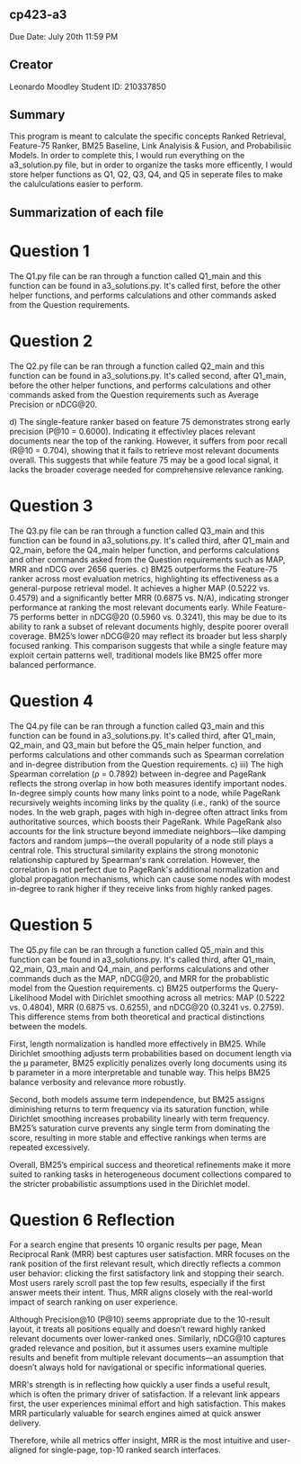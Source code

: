 ## cp423-a3
Due Date: July 20th 11:59 PM

## Creator
Leonardo Moodley
Student ID: 210337850

## Summary
This program is meant to calculate the specific concepts Ranked Retrieval, Feature-75 Ranker, BM25 Baseline, Link Analyisis & Fusion,
and Probabilisiic Models. In order to complete this, I would run everything on the a3_solution.py file, but in order to 
organize the tasks more efficently, I would store helper functions as Q1, Q2, Q3, Q4, and Q5 in seperate files to make the calulculations easier to perform.

## Summarization of each file
# Question 1 
The Q1.py file can be ran through a function called Q1_main and this function can be found in a3_solutions.py. It's called first, before the other helper functions,
and performs calculations and other commands asked from the Question requirements.
# Question 2
The Q2.py file can be ran through a function called Q2_main and this function can be found in a3_solutions.py. It's called second, after Q1_main, before the other helper functions,
and performs calculations and other commands asked from the Question requirements such as Average Precision or nDCG@20.

d) The single-feature ranker based on feature 75 demonstrates strong early precision (P@10 = 0.6000). Indicating 
it effectivley places relevant documents near the top of the ranking. However, it suffers from poor recall (R@10 = 0.704),
showing that it fails to retrieve most relevant documents overall. This suggests that while feature 75 may be a good local signal, it lacks
the broader coverage needed for comprehensive relevance ranking.
# Question 3
The Q3.py file can be ran through a function called Q3_main and this function can be found in a3_solutions.py. It's called third, after Q1_main and Q2_main, before the Q4_main helper function,
and performs calculations and other commands asked from the Question requirements such as MAP, MRR and nDCG over 2656 queries.
c)
BM25 outperforms the Feature-75 ranker across most evaluation metrics, highlighting its effectiveness as a general-purpose retrieval model. It achieves a higher MAP (0.5222 vs. 0.4579) and a significantly better MRR (0.6875 vs. N/A), indicating stronger performance at ranking the most relevant documents early. While Feature-75 performs better in nDCG@20 (0.5960 vs. 0.3241), this may be due to its ability to rank a subset of relevant documents highly, despite poorer overall coverage. BM25’s lower nDCG@20 may reflect its broader but less sharply focused ranking. This comparison suggests that while a single feature may exploit certain patterns well, traditional models like BM25 offer more balanced performance.
# Question 4
The Q4.py file can be ran through a function called Q3_main and this function can be found in a3_solutions.py. It's called third, after Q1_main, Q2_main, and Q3_main but before the Q5_main helper function, and performs calculations and other commands such as Spearman correlation and in-degree distribution from the Question requirements.
c)
iii)
The high Spearman correlation (ρ = 0.7892) between in-degree and PageRank reflects the strong overlap in how both measures identify important nodes. In-degree simply counts how many links point to a node, while PageRank recursively weights incoming links by the quality (i.e., rank) of the source nodes. In the web graph, pages with high in-degree often attract links from authoritative sources, which boosts their PageRank. While PageRank also accounts for the link structure beyond immediate neighbors—like damping factors and random jumps—the overall popularity of a node still plays a central role. This structural similarity explains the strong monotonic relationship captured by Spearman's rank correlation. However, the correlation is not perfect due to PageRank's additional normalization and global propagation mechanisms, which can cause some nodes with modest in-degree to rank higher if they receive links from highly ranked pages.
# Question 5
The Q5.py file can be ran through a function called Q5_main and this function can be found in a3_solutions.py. It's called third, after Q1_main, Q2_main, Q3_main and Q4_main, and performs calculations and other commands duch as the MAP, nDCG@20, and MRR for the probablistic model from the Question requirements.
c)
BM25 outperforms the Query-Likelihood Model with Dirichlet smoothing across all metrics: MAP (0.5222 vs. 0.4804), MRR (0.6875 vs. 0.6255), and nDCG@20 (0.3241 vs. 0.2759). This difference stems from both theoretical and practical distinctions between the models.

First, length normalization is handled more effectively in BM25. While Dirichlet smoothing adjusts term probabilities based on document length via the µ parameter, BM25 explicitly penalizes overly long documents using its b parameter in a more interpretable and tunable way. This helps BM25 balance verbosity and relevance more robustly.

Second, both models assume term independence, but BM25 assigns diminishing returns to term frequency via its saturation function, while Dirichlet smoothing increases probability linearly with term frequency. BM25’s saturation curve prevents any single term from dominating the score, resulting in more stable and effective rankings when terms are repeated excessively.

Overall, BM25’s empirical success and theoretical refinements make it more suited to ranking tasks in heterogeneous document collections compared to the stricter probabilistic assumptions used in the Dirichlet model.

# Question 6 Reflection
For a search engine that presents 10 organic results per page, Mean Reciprocal Rank (MRR) best captures user satisfaction. MRR focuses on the rank position of the first relevant result, which directly reflects a common user behavior: clicking the first satisfactory link and stopping their search. Most users rarely scroll past the top few results, especially if the first answer meets their intent. Thus, MRR aligns closely with the real-world impact of search ranking on user experience.

Although Precision@10 (P@10) seems appropriate due to the 10-result layout, it treats all positions equally and doesn’t reward highly ranked relevant documents over lower-ranked ones. Similarly, nDCG@10 captures graded relevance and position, but it assumes users examine multiple results and benefit from multiple relevant documents—an assumption that doesn’t always hold for navigational or specific informational queries.

MRR's strength is in reflecting how quickly a user finds a useful result, which is often the primary driver of satisfaction. If a relevant link appears first, the user experiences minimal effort and high satisfaction. This makes MRR particularly valuable for search engines aimed at quick answer delivery.

Therefore, while all metrics offer insight, MRR is the most intuitive and user-aligned for single-page, top-10 ranked search interfaces.

